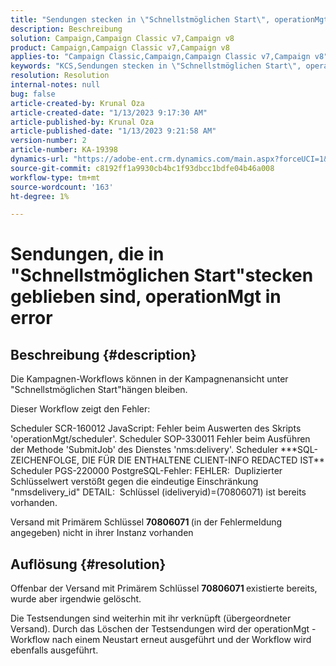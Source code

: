 ```yaml
---
title: "Sendungen stecken in \"Schnellstmöglichen Start\", operationMgt in error"
description: Beschreibung
solution: Campaign,Campaign Classic v7,Campaign v8
product: Campaign,Campaign Classic v7,Campaign v8
applies-to: "Campaign Classic,Campaign,Campaign Classic v7,Campaign v8"
keywords: "KCS,Sendungen stecken in \"Schnellstmöglichen Start\", operationMgt in error"
resolution: Resolution
internal-notes: null
bug: false
article-created-by: Krunal Oza
article-created-date: "1/13/2023 9:17:30 AM"
article-published-by: Krunal Oza
article-published-date: "1/13/2023 9:21:58 AM"
version-number: 2
article-number: KA-19398
dynamics-url: "https://adobe-ent.crm.dynamics.com/main.aspx?forceUCI=1&pagetype=entityrecord&etn=knowledgearticle&id=2c80ee16-2393-ed11-aad1-6045bd006793"
source-git-commit: c8192ff1a9930cb4bc1f93dbcc1bdfe04b46a008
workflow-type: tm+mt
source-wordcount: '163'
ht-degree: 1%

---
```


# Sendungen, die in &quot;Schnellstmöglichen Start&quot;stecken geblieben sind, operationMgt in error

## Beschreibung {#description}


Die Kampagnen-Workflows können in der Kampagnenansicht unter &quot;Schnellstmöglichen Start&quot;hängen bleiben.



Dieser Workflow zeigt den Fehler:

Scheduler SCR-160012 JavaScript: Fehler beim Auswerten des Skripts &#39;operationMgt/scheduler&#39;.
Scheduler SOP-330011 Fehler beim Ausführen der Methode &#39;SubmitJob&#39; des Dienstes &#39;nms:delivery&#39;.
Scheduler \*\*\*SQL-ZEICHENFOLGE, DIE FÜR DIE ENTHALTENE CLIENT-INFO REDACTED IST\*\* Scheduler PGS-220000 PostgreSQL-Fehler: FEHLER:  Duplizierter Schlüsselwert verstößt gegen die eindeutige Einschränkung &quot;nmsdelivery_id&quot; DETAIL:  Schlüssel (ideliveryid)=(70806071) ist bereits vorhanden.

Versand mit Primärem Schlüssel <b>70806071 </b>(in der Fehlermeldung angegeben) nicht in ihrer Instanz vorhanden


## Auflösung {#resolution}


Offenbar der Versand mit Primärem Schlüssel <b>70806071 </b>existierte bereits, wurde aber irgendwie gelöscht.

Die Testsendungen sind weiterhin mit ihr verknüpft (übergeordneter Versand). Durch das Löschen der Testsendungen wird der operationMgt -Workflow nach einem Neustart erneut ausgeführt und der Workflow wird ebenfalls ausgeführt.
